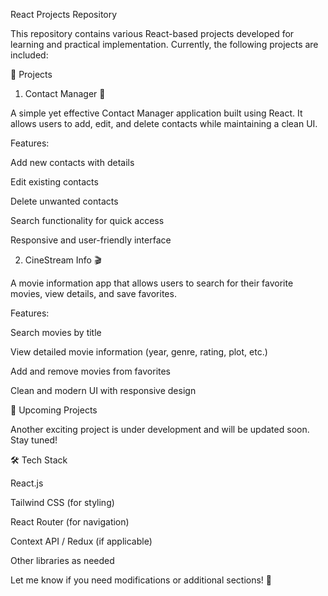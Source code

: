 React Projects Repository

This repository contains various React-based projects developed for learning and practical implementation. Currently, the following projects are included:

📌 Projects

1. Contact Manager 📇

A simple yet effective Contact Manager application built using React. It allows users to add, edit, and delete contacts while maintaining a clean UI.

Features:

Add new contacts with details

Edit existing contacts

Delete unwanted contacts

Search functionality for quick access

Responsive and user-friendly interface

2. CineStream Info 🎬

A movie information app that allows users to search for their favorite movies, view details, and save favorites.

Features:

Search movies by title

View detailed movie information (year, genre, rating, plot, etc.)

Add and remove movies from favorites

Clean and modern UI with responsive design

🚀 Upcoming Projects

Another exciting project is under development and will be updated soon. Stay tuned!

🛠️ Tech Stack

React.js

Tailwind CSS (for styling)

React Router (for navigation)

Context API / Redux (if applicable)

Other libraries as needed

Let me know if you need modifications or additional sections! 🚀

